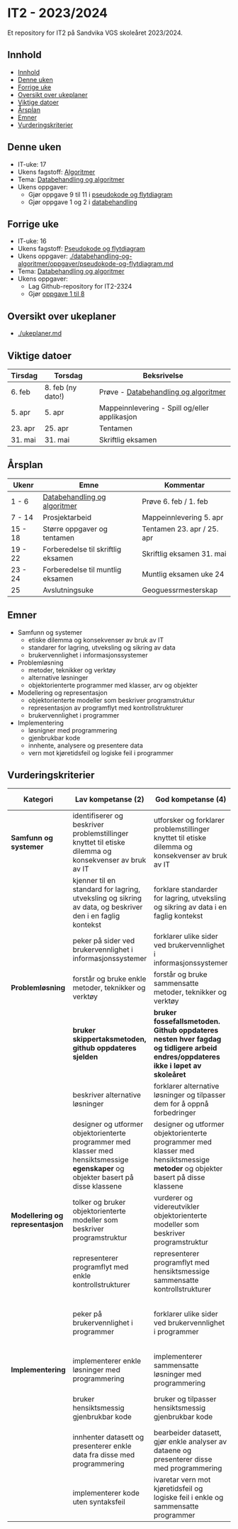 # IT2 - 2023/2024

Et repository for IT2 på Sandvika VGS skoleåret 2023/2024.

## Innhold

- [Innhold](#innhold)
- [Denne uken](#denne-uken)
- [Forrige uke](#forrige-uke)
- [Oversikt over ukeplaner](#oversikt-over-ukeplaner)
- [Viktige datoer](#viktige-datoer)
- [Årsplan](#årsplan)
- [Emner](#emner)
- [Vurderingskriterier](#vurderingskriterier)

## Denne uken

- IT-uke: 17
- Ukens fagstoff: [Algoritmer](./databehandling-og-algoritmer/algoritmer.md)
- Tema: [Databehandling og algoritmer](./databehandling-og-algoritmer/readme.md)
- Ukens oppgaver:
  - Gjør oppgave 9 til 11 i [pseudokode og flytdiagram](./databehandling-og-algoritmer/oppgaver/pseudokode-og-flytdiagram.md)
  - Gjør oppgave 1 og 2 i [databehandling](./databehandling-og-algoritmer/oppgaver/databehandling.md)

## Forrige uke

- IT-uke: 16
- Ukens fagstoff: [Pseudokode og flytdiagram](./databehandling-og-algoritmer/pseudokode-og-flytdiagram.md)
- Ukens oppgaver: [./databehandling-og-algoritmer/oppgaver/pseudokode-og-flytdiagram.md](./databehandling-og-algoritmer/oppgaver/pseudokode-og-flytdiagram.md)
- Tema: [Databehandling og algoritmer](./databehandling-og-algoritmer/readme.md)
- Ukens oppgaver:
  - Lag Github-repository for IT2-2324
  - Gjør [oppgave 1 til 8](./databehandling-og-algoritmer/oppgaver/pseudokode-og-flytdiagram.md)

## Oversikt over ukeplaner

- [./ukeplaner.md](./ukeplaner.md)

## Viktige datoer

| Tirsdag | Torsdag           | Beksrivelse                                                             |
| ------- | ----------------- | ----------------------------------------------------------------------- |
| 6. feb  | 8. feb (ny dato!) | Prøve - [Databehandling og algoritmer](./databehandling-og-algoritmer/) |
| 5. apr  | 5. apr            | Mappeinnlevering - Spill og/eller applikasjon                           |
| 23. apr | 25. apr           | Tentamen                                                                |
| 31. mai | 31. mai           | Skriftlig eksamen                                                       |

## Årsplan

| Ukenr   | Emne                                                            | Kommentar                  |
| ------- | --------------------------------------------------------------- | -------------------------- |
| 1 - 6   | [Databehandling og algoritmer](./databehandling-og-algoritmer/) | Prøve 6. feb / 1. feb      |
| 7 - 14  | Prosjektarbeid                                                  | Mappeinnlevering 5. apr    |
| 15 - 18 | Større oppgaver og tentamen                                     | Tentamen 23. apr / 25. apr |
| 19 - 22 | Forberedelse til skriftlig eksamen                              | Skriftlig eksamen 31. mai  |
| 23 - 24 | Forberedelse til muntlig eksamen                                | Muntlig eksamen uke 24     |
| 25      | Avslutningsuke                                                  | Geoguessrmesterskap        |

## Emner

- Samfunn og systemer
  - etiske dilemma og konsekvenser av bruk av IT
  - standarer for lagring, utveksling og sikring av data
  - brukervennlighet i informasjonssystemer
- Problemløsning
  - metoder, teknikker og verktøy
  - alternative løsninger
  - objektorienterte programmer med klasser, arv og objekter
- Modellering og representasjon
  - objektorienterte modeller som beskriver programstruktur
  - representasjon av programflyt med kontrollstrukturer
  - brukervennlighet i programmer
- Implementering
  - løsnigner med programmering
  - gjenbrukbar kode
  - innhente, analysere og presentere data
  - vern mot kjøretidsfeil og logiske feil i programmer

## Vurderingskriterier

| Kategori                          | Lav kompetanse (2)                                                                                                                   | God kompetanse (4)                                                                                                                 | Utmerket kompetanse (6)                                                                                                   |
| --------------------------------- | ------------------------------------------------------------------------------------------------------------------------------------ | ---------------------------------------------------------------------------------------------------------------------------------- | ------------------------------------------------------------------------------------------------------------------------- |
| **Samfunn og systemer**           | identifiserer og beskriver problemstillinger knyttet til etiske dilemma og konsekvenser av bruk av IT                                | utforsker og forklarer problemstillinger knyttet til etiske dilemma og konsekvenser av bruk av IT                                  | utforsker og vurderer problemstillinger knyttet til etiske dilemma og konsekvenser av bruk av IT ved kritisk drøfting     |
|                                   | kjenner til en standard for lagring, utveksling og sikring av data, og beskriver den i en faglig kontekst                            | forklare standarder for lagring, utveksling og sikring av data i en faglig kontekst                                                | gjør rede for standarder for lagring, utveksling og sikring av data med faglige begrunnelser og forklaringer              |
|                                   | peker på sider ved brukervennlighet i informasjonssystemer                                                                           | forklarer ulike sider ved brukervennlighet i informasjonssystemer                                                                  | vurderer brukervennlighet i informasjonssystemer                                                                          |
| **Problemløsning**                | forstår og bruke enkle metoder, teknikker og verktøy                                                                                 | forstår og bruke sammensatte metoder, teknikker og verktøy                                                                         | hensiktsmessig anvende avanserte metoder, teknikker og verktøy                                                            |
|                                   | **bruker skippertaksmetoden, github oppdateres sjelden**                                                                             | **bruker fossefallsmetoden. Github oppdateres nesten hver fagdag og tidligere arbeid endres/oppdateres ikke i løpet av skoleåret** | **arbeider smidig. Github oppdateres hver fagdag, men tidligere arbeid endres/oppdateres i løpet av skoleåret**           |
|                                   | beskriver alternative løsninger                                                                                                      | forklarer alternative løsninger og tilpasser dem for å oppnå forbedringer                                                          | vurderer alternative løsninger grundig og gjør hensiktsmessige valg                                                       |
|                                   | designer og utformer objektorienterte programmer med klasser med hensiktsmessige **egenskaper** og objekter basert på disse klassene | designer og utformer objektorienterte programmer med klasser med hensiktsmessige **metoder** og objekter basert på disse klassene  | designer og utformer objektorienterte programmer med klasser med hensiktsmessig **arv** og objekter basert på de klassene |
| **Modellering og representasjon** | tolker og bruker objektorienterte modeller som beskriver programstruktur                                                             | vurderer og videreutvikler objektorienterte modeller som beskriver programstruktur                                                 | forbedre og lager komplette objektorienterte modeller som beskriver programstruktur                                       |
|                                   | representerer programflyt med enkle kontrollstrukturer                                                                               | representerer programflyt med hensiktsmessige sammensatte kontrollstrukturer                                                       | representerer programflyt med hensiktsmessige og effektive avanserte kontrollstrukturer                                   |
|                                   | peker på brukervennlighet i programmer                                                                                               | forklarer ulike sider ved brukervennlighet i programmer                                                                            | vurderer brukervennlighet i programmer og foreslår hensiktsmessige forbedringer                                           |
| **Implementering**                | implementerer enkle løsninger med programmering                                                                                      | implementerer sammensatte løsninger med programmering                                                                              | implementerer avanserte løsninger med programmering                                                                       |
|                                   | bruker hensiktsmessig gjenbrukbar kode                                                                                               | bruker og tilpasser hensiktsmessig gjenbrukbar kode                                                                                | bruker, tilpasser og utvikler hensiktsmessig gjenbrukbar kode                                                             |
|                                   | innhenter datasett og presenterer enkle data fra disse med programmering                                                             | bearbeider datasett, gjør enkle analyser av dataene og presenterer disse med programmering                                         | gjør sammensatte analyser av datasett og presenterer disse med programmering                                              |
|                                   | implementerer kode uten syntaksfeil                                                                                                  | ivaretar vern mot kjøretidsfeil og logiske feil i enkle og sammensatte programmer                                                  | ivaretar vern mot kjøretidsfeil og logiske feil i avanserte programmer                                                    |

